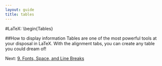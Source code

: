 ```yaml
---
layout: guide
title: tables
---
```

#LaTeX: \begin{Tables}

##How to display information
Tables are one of the most powerful tools at your disposal in LaTeX.  With the alignment tabs, you can create any table you could dream of!

<script src="https://gist.github.com/1861984.js?file=latex5.tex"></script>

Next: [9. Fonts, Space, and Line Breaks](/latexPresentation/fonts.html)